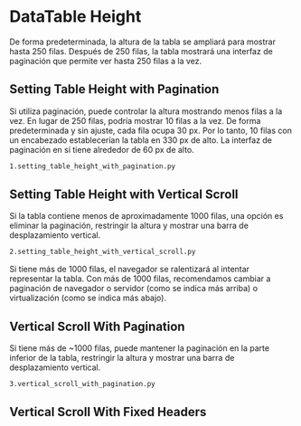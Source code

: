 # DataTable Height

De forma predeterminada, la altura de la tabla se ampliará para mostrar hasta 250 filas. Después de 250 filas, la tabla mostrará una interfaz de paginación que permite ver hasta 250 filas a la vez.

## Setting Table Height with Pagination

Si utiliza paginación, puede controlar la altura mostrando menos filas a la vez. En lugar de 250 filas, podría mostrar 10 filas a la vez. De forma predeterminada y sin ajuste, cada fila ocupa 30 px. Por lo tanto, 10 filas con un encabezado establecerían la tabla en 330 px de alto. La interfaz de paginación en sí tiene alrededor de 60 px de alto.

```bash
1.setting_table_height_with_pagination.py
```

## Setting Table Height with Vertical Scroll

Si la tabla contiene menos de aproximadamente 1000 filas, una opción es eliminar la paginación, restringir la altura y mostrar una barra de desplazamiento vertical.

```bash
2.setting_table_height_with_vertical_scroll.py
```

Si tiene más de 1000 filas, el navegador se ralentizará al intentar representar la tabla. Con más de 1000 filas, recomendamos cambiar a paginación de navegador o servidor (como se indica más arriba) o virtualización (como se indica más abajo).

## Vertical Scroll With Pagination

Si tiene más de ~1000 filas, puede mantener la paginación en la parte inferior de la tabla, restringir la altura y mostrar una barra de desplazamiento vertical.

```bash
3.vertical_scroll_with_pagination.py
```

## Vertical Scroll With Fixed Headers


